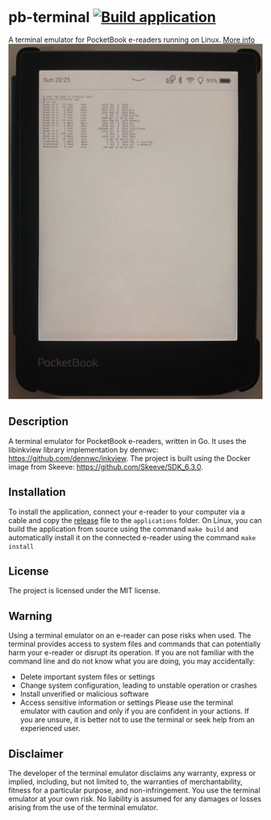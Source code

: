 # pb-terminal [![Build application](https://github.com/CatInBeard/pb-terminal/actions/workflows/buildOnCommit.yml/badge.svg)](https://github.com/CatInBeard/pb-terminal/actions/workflows/buildOnCommit.yml)
A terminal emulator for PocketBook e-readers running on Linux.
[More info](https://catinbeard.github.io/pb-terminal/)
![terminal image](docs/terminal01.jpg)
## Description
A terminal emulator for PocketBook e-readers, written in Go. It uses the libinkview library implementation by dennwc: https://github.com/dennwc/inkview. The project is built using the Docker image from Skeeve: https://github.com/Skeeve/SDK_6.3.0.
## Installation
To install the application, connect your e-reader to your computer via a cable and copy the [release](https://github.com/CatInBeard/pb-terminal/releases/) file to the `applications` folder. On Linux, you can build the application from source using the command `make build` and automatically install it on the connected e-reader using the command `make install`
## License
The project is licensed under the MIT license.
## Warning
Using a terminal emulator on an e-reader can pose risks when used. The terminal provides access to system files and commands that can potentially harm your e-reader or disrupt its operation. If you are not familiar with the command line and do not know what you are doing, you may accidentally:
* Delete important system files or settings
* Change system configuration, leading to unstable operation or crashes
* Install unverified or malicious software
* Access sensitive information or settings
Please use the terminal emulator with caution and only if you are confident in your actions. If you are unsure, it is better not to use the terminal or seek help from an experienced user.
## Disclaimer
The developer of the terminal emulator disclaims any warranty, express or implied, including, but not limited to, the warranties of merchantability, fitness for a particular purpose, and non-infringement. You use the terminal emulator at your own risk. No liability is assumed for any damages or losses arising from the use of the terminal emulator.